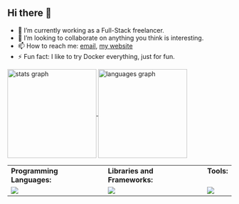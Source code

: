 


## Hi there 👋

- 🔭 I’m currently working as a Full-Stack freelancer.
- 👯 I’m looking to collaborate on anything you think is interesting.
- 📫 How to reach me: [email](mailto:shaharzfrn@gmail.com), [my website](https://shaharzfrn.com/contact)
- ⚡ Fun fact: I like to try Docker everything, just for fun.


<div>
<a href="https://github.com/shaharzfrn/">
  <img height=200 align="center" src="https://github-readme-stats.vercel.app/api?username=shaharzfrn" alt="stats graph"/>
</a>
<a href="https://github.com/shaharzfrn/">
  <img height=200 align="center" src="https://github-readme-stats.vercel.app/api/top-langs?username=shaharzfrn&layout=compact&langs_count=8&card_width=320" alt="languages graph"/>
</a>
</div>

||||||
|-|-|-|-|-|
|**Programming Languages:**||**Libraries and Frameworks:**||**Tools:**|
|![](https://skillicons.dev/icons?i=c,cpp,js,ts,python,java&perline=4)||![](https://skillicons.dev/icons?i=react,express,nextjs,django,flask,nestjs,nodejs,tailwind,bootstrap,vite&perline=4)||![](https://skillicons.dev/icons?i=git,github,docker,postman,figma,cmake,gradle&perline=4)|
<!-- graphql -->

<!--
**shaharzfrn/shaharzfrn** is a ✨ _special_ ✨ repository because its `README.md` (this file) appears on your GitHub profile.

Here are some ideas to get you started:

- 🔭 I’m currently working on ...
- 🌱 I’m currently learning ...
- 👯 I’m looking to collaborate on ...
- 🤔 I’m looking for help with ...
- 💬 Ask me about ...
- 📫 How to reach me: ...
- 😄 Pronouns: ...
- ⚡ Fun fact: ...
-->



<style>
td, th {
   border: none!important;
   vertical-align: top;
}
</style>